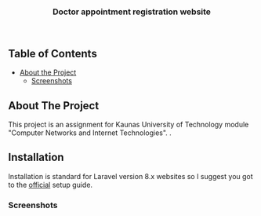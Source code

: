 <div align="center">
 <h3>Doctor appointment registration website</h3><br>
</div>

## Table of Contents

* [About the Project](#about-the-project)
  * [Screenshots](#screenshots)

## About The Project

This project is an assignment for Kaunas University of Technology module "Computer Networks and Internet Technologies".
.
## Installation

Installation is standard for Laravel version 8.x websites so I suggest you got to the <a href="https://laravel.com/docs/8.x/installation" target="_blank">official</a> setup guide.

### Screenshots
